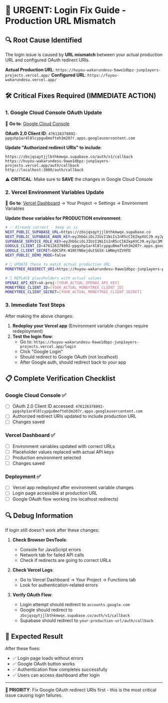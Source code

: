 # 🚨 URGENT: Login Fix Guide - Production URL Mismatch

## 🔍 **Root Cause Identified**
The login issue is caused by **URL mismatch** between your actual production URL and configured OAuth redirect URIs.

**Actual Production URL**: `https://huyou-wakarundesu-9awo1dbpz-junp1ayers-projects.vercel.app/`
**Configured URL**: `https://fuyou-wakarundesu.vercel.app/`

## 🛠️ **Critical Fixes Required (IMMEDIATE ACTION)**

### 1. **Google Cloud Console OAuth Update**
🔗 **Go to**: [Google Cloud Console](https://console.cloud.google.com/apis/credentials)

**OAuth 2.0 Client ID**: `476126378892-ppgshp1ar4l8lcypgu8mofteh3m207r.apps.googleusercontent.com`

**Update "Authorized redirect URIs" to include**:
```
https://zbsjqsqytjjlbthkmwqx.supabase.co/auth/v1/callback
https://huyou-wakarundesu-9awo1dbpz-junp1ayers-projects.vercel.app/auth/callback
http://localhost:3000/auth/callback
```

⚠️ **CRITICAL**: Make sure to **SAVE** the changes in Google Cloud Console

### 2. **Vercel Environment Variables Update**
🔗 **Go to**: [Vercel Dashboard](https://vercel.com/dashboard) → Your Project → Settings → Environment Variables

**Update these variables for PRODUCTION environment**:

```bash
# ✅ Already correct - keep as is
NEXT_PUBLIC_SUPABASE_URL=https://zbsjqsqytjjlbthkmwqx.supabase.co
NEXT_PUBLIC_SUPABASE_ANON_KEY=eyJhbGciOiJIUzI1NiIsInR5cCI6IkpXVCJ9.eyJpc3MiOiJzdXBhYmFzZSIsInJlZiI6Inpic2pxc3F5dGpqbGJ0aGttd3F4Iiwicm9sZSI6ImFub24iLCJpYXQiOjE3MzU5NDI0MzIsImV4cCI6MjA1MTUxODQzMn0.Qr1A3G7B2CkEf5_NgH8mV2YZ0Ic4Ds6WnJtR9Kv7PXs
SUPABASE_SERVICE_ROLE_KEY=eyJhbGciOiJIUzI1NiIsInR5cCI6IkpXVCJ9.eyJpc3MiOiJzdXBhYmFzZSIsInJlZiI6Inpic2pxc3F5dGpqbGJ0aGttd3F4Iiwicm9sZSI6InNlcnZpY2Vfcm9sZSIsImlhdCI6MTczNTk0MjQzMiwiZXhwIjoyMDUxNTE4NDMyfQ.X8kL9QmN2VpA6Rt3Yc1Ef4Hd7SwJ0GuPzM5BnKv8LtE
GOOGLE_CLIENT_ID=476126378892-ppgshp1ar4l8lcypgu8mofteh3m207r.apps.googleusercontent.com
GOOGLE_CLIENT_SECRET=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
NEXT_PUBLIC_DEMO_MODE=false

# 🔄 UPDATE these to match actual production URL
MONEYTREE_REDIRECT_URI=https://huyou-wakarundesu-9awo1dbpz-junp1ayers-projects.vercel.app/api/auth/moneytree/callback

# 🚨 REPLACE placeholders with actual values
OPENAI_API_KEY=sk-proj-[YOUR_ACTUAL_OPENAI_API_KEY]
MONEYTREE_CLIENT_ID=[YOUR_ACTUAL_MONEYTREE_CLIENT_ID]
MONEYTREE_CLIENT_SECRET=[YOUR_ACTUAL_MONEYTREE_CLIENT_SECRET]
```

### 3. **Immediate Test Steps**

After making the above changes:

1. **Redeploy your Vercel app** (Environment variable changes require redeployment)
2. **Test the login flow**:
   - Go to: `https://huyou-wakarundesu-9awo1dbpz-junp1ayers-projects.vercel.app/login`
   - Click "Google Login"
   - Should redirect to Google OAuth (not localhost)
   - After Google auth, should redirect back to your app

## 📋 **Complete Verification Checklist**

### Google Cloud Console ✅
- [ ] OAuth 2.0 Client ID accessed: `476126378892-ppgshp1ar4l8lcypgu8mofteh3m207r.apps.googleusercontent.com`
- [ ] Authorized redirect URIs updated to include production URL
- [ ] Changes saved

### Vercel Dashboard ✅
- [ ] Environment variables updated with correct URLs
- [ ] Placeholder values replaced with actual API keys
- [ ] Production environment selected
- [ ] Changes saved

### Deployment ✅
- [ ] Vercel app redeployed after environment variable changes
- [ ] Login page accessible at production URL
- [ ] Google OAuth flow working (no localhost redirects)

## 🔍 **Debug Information**

If login still doesn't work after these changes:

1. **Check Browser DevTools**:
   - Console for JavaScript errors
   - Network tab for failed API calls
   - Check if redirects are going to correct URLs

2. **Check Vercel Logs**:
   - Go to Vercel Dashboard → Your Project → Functions tab
   - Look for authentication-related errors

3. **Verify OAuth Flow**:
   - Login attempt should redirect to `accounts.google.com`
   - Google should redirect to `zbsjqsqytjjlbthkmwqx.supabase.co/auth/v1/callback`
   - Supabase should redirect to `your-production-url/auth/callback`

## 🎯 **Expected Result**

After these fixes:
- ✅ Login page loads without errors
- ✅ Google OAuth button works
- ✅ Authentication flow completes successfully
- ✅ Users can access dashboard after login

---

**🚨 PRIORITY**: Fix Google OAuth redirect URIs first - this is the most critical issue causing login failures.